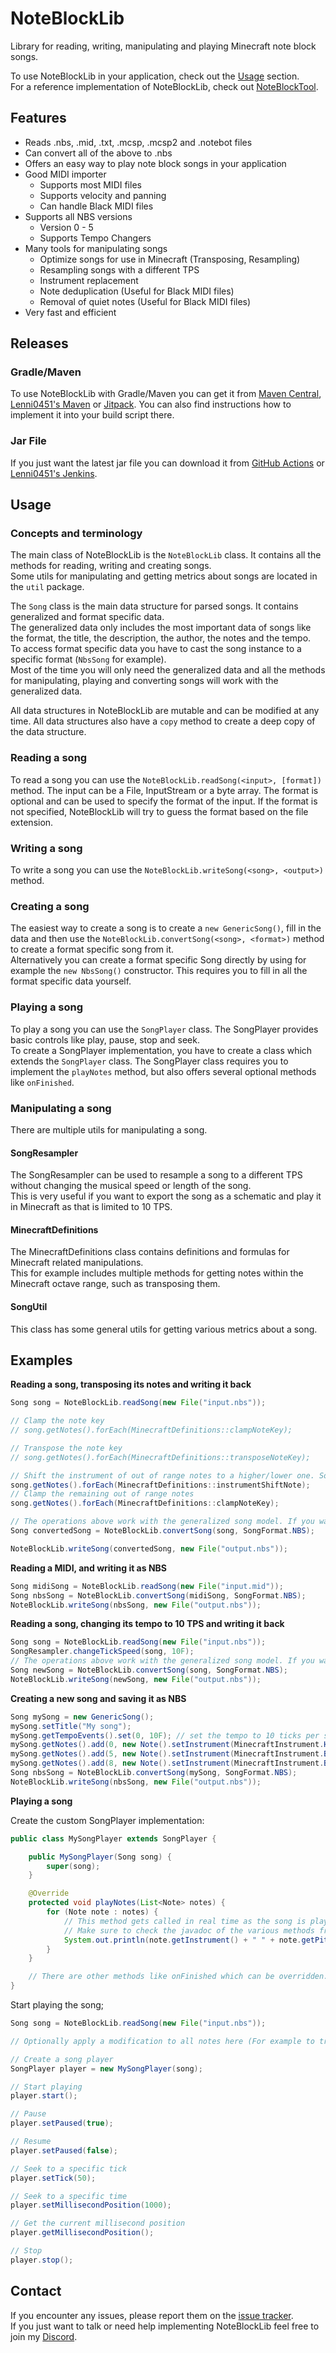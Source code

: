 # NoteBlockLib
Library for reading, writing, manipulating and playing Minecraft note block songs.

To use NoteBlockLib in your application, check out the [Usage](#usage) section.  
For a reference implementation of NoteBlockLib, check out [NoteBlockTool](https://github.com/RaphiMC/NoteBlockTool).

## Features
- Reads .nbs, .mid, .txt, .mcsp, .mcsp2 and .notebot files
- Can convert all of the above to .nbs
- Offers an easy way to play note block songs in your application
- Good MIDI importer
  - Supports most MIDI files
  - Supports velocity and panning
  - Can handle Black MIDI files
- Supports all NBS versions
  - Version 0 - 5
  - Supports Tempo Changers
- Many tools for manipulating songs
  - Optimize songs for use in Minecraft (Transposing, Resampling)
  - Resampling songs with a different TPS
  - Instrument replacement
  - Note deduplication (Useful for Black MIDI files)
  - Removal of quiet notes (Useful for Black MIDI files)
- Very fast and efficient

## Releases
### Gradle/Maven
To use NoteBlockLib with Gradle/Maven you can get it from [Maven Central](https://mvnrepository.com/artifact/net.raphimc/NoteBlockLib), [Lenni0451's Maven](https://maven.lenni0451.net/#/releases/net/raphimc/NoteBlockLib) or [Jitpack](https://jitpack.io/#RaphiMC/NoteBlockLib).
You can also find instructions how to implement it into your build script there.

### Jar File
If you just want the latest jar file you can download it from [GitHub Actions](https://github.com/RaphiMC/NoteBlockLib/actions/workflows/build.yml) or [Lenni0451's Jenkins](https://build.lenni0451.net/job/NoteBlockLib/).

## Usage
### Concepts and terminology
The main class of NoteBlockLib is the ``NoteBlockLib`` class. It contains all the methods for reading, writing and creating songs.  
Some utils for manipulating and getting metrics about songs are located in the ``util`` package.

The ``Song`` class is the main data structure for parsed songs. It contains generalized and format specific data.  
The generalized data only includes the most important data of songs like the format, the title, the description, the author, the notes and the tempo.  
To access format specific data you have to cast the song instance to a specific format (``NbsSong`` for example).  
Most of the time you will only need the generalized data and all the methods for manipulating, playing and converting songs will work with the generalized data.

All data structures in NoteBlockLib are mutable and can be modified at any time. All data structures also have a ``copy`` method to create a deep copy of the data structure.

### Reading a song
To read a song you can use the ``NoteBlockLib.readSong(<input>, [format])`` method.
The input can be a File, InputStream or a byte array.
The format is optional and can be used to specify the format of the input. If the format is not specified, NoteBlockLib will try to guess the format based on the file extension.

### Writing a song
To write a song you can use the ``NoteBlockLib.writeSong(<song>, <output>)`` method.

### Creating a song
The easiest way to create a song is to create a ``new GenericSong()``, fill in the data and then use the ``NoteBlockLib.convertSong(<song>, <format>)`` method to create a format specific song from it.  
Alternatively you can create a format specific Song directly by using for example the ``new NbsSong()`` constructor. This requires you to fill in all the format specific data yourself.

### Playing a song
To play a song you can use the ``SongPlayer`` class. The SongPlayer provides basic controls like play, pause, stop and seek.  
To create a SongPlayer implementation, you have to create a class which extends the ``SongPlayer`` class.
The SongPlayer class requires you to implement the ``playNotes`` method, but also offers several optional methods like ``onFinished``.

### Manipulating a song
There are multiple utils for manipulating a song.

#### SongResampler
The SongResampler can be used to resample a song to a different TPS without changing the musical speed or length of the song.  
This is very useful if you want to export the song as a schematic and play it in Minecraft as that is limited to 10 TPS.

#### MinecraftDefinitions
The MinecraftDefinitions class contains definitions and formulas for Minecraft related manipulations.  
This for example includes multiple methods for getting notes within the Minecraft octave range, such as transposing them.

#### SongUtil
This class has some general utils for getting various metrics about a song.

## Examples
**Reading a song, transposing its notes and writing it back**
```java
Song song = NoteBlockLib.readSong(new File("input.nbs"));

// Clamp the note key
// song.getNotes().forEach(MinecraftDefinitions::clampNoteKey);

// Transpose the note key
// song.getNotes().forEach(MinecraftDefinitions::transposeNoteKey);

// Shift the instrument of out of range notes to a higher/lower one. Sounds better than all above.
song.getNotes().forEach(MinecraftDefinitions::instrumentShiftNote);
// Clamp the remaining out of range notes
song.getNotes().forEach(MinecraftDefinitions::clampNoteKey);

// The operations above work with the generalized song model. If you want to write it back to a specific format, you need to convert it first.
Song convertedSong = NoteBlockLib.convertSong(song, SongFormat.NBS);

NoteBlockLib.writeSong(convertedSong, new File("output.nbs"));
```
**Reading a MIDI, and writing it as NBS**
```java
Song midiSong = NoteBlockLib.readSong(new File("input.mid"));
Song nbsSong = NoteBlockLib.convertSong(midiSong, SongFormat.NBS);
NoteBlockLib.writeSong(nbsSong, new File("output.nbs"));
```
**Reading a song, changing its tempo to 10 TPS and writing it back**
```java
Song song = NoteBlockLib.readSong(new File("input.nbs"));
SongResampler.changeTickSpeed(song, 10F);
// The operations above work with the generalized song model. If you want to write it back to a specific format, you need to convert it first.
Song newSong = NoteBlockLib.convertSong(song, SongFormat.NBS);
NoteBlockLib.writeSong(newSong, new File("output.nbs"));
```
**Creating a new song and saving it as NBS**
```java
Song mySong = new GenericSong();
mySong.setTitle("My song");
mySong.getTempoEvents().set(0, 10F); // set the tempo to 10 ticks per second
mySong.getNotes().add(0, new Note().setInstrument(MinecraftInstrument.HARP).setNbsKey((byte) 46));
mySong.getNotes().add(5, new Note().setInstrument(MinecraftInstrument.BASS).setNbsKey((byte) 60));
mySong.getNotes().add(8, new Note().setInstrument(MinecraftInstrument.BIT).setNbsKey((byte) 84));
Song nbsSong = NoteBlockLib.convertSong(mySong, SongFormat.NBS);
NoteBlockLib.writeSong(nbsSong, new File("output.nbs"));
```
**Playing a song**

Create the custom SongPlayer implementation:
```java
public class MySongPlayer extends SongPlayer {

    public MySongPlayer(Song song) {
        super(song);
    }

    @Override
    protected void playNotes(List<Note> notes) {
        for (Note note : notes) {
            // This method gets called in real time as the song is played.
            // Make sure to check the javadoc of the various methods from the Note class to see how you should use the returned values.
            System.out.println(note.getInstrument() + " " + note.getPitch() + " " + note.getVolume() + " " + note.getPanning());
        }
    }

    // There are other methods like onFinished which can be overridden.
}
```

Start playing the song;
```java
Song song = NoteBlockLib.readSong(new File("input.nbs"));

// Optionally apply a modification to all notes here (For example to transpose the note keys)

// Create a song player
SongPlayer player = new MySongPlayer(song);

// Start playing
player.start();

// Pause
player.setPaused(true);

// Resume
player.setPaused(false);

// Seek to a specific tick
player.setTick(50);

// Seek to a specific time
player.setMillisecondPosition(1000);

// Get the current millisecond position
player.getMillisecondPosition();

// Stop
player.stop();
```

## Contact
If you encounter any issues, please report them on the
[issue tracker](https://github.com/RaphiMC/NoteBlockLib/issues).  
If you just want to talk or need help implementing NoteBlockLib feel free to join my
[Discord](https://discord.gg/dCzT9XHEWu).

